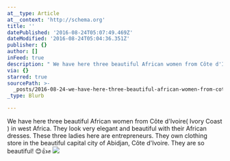 ```yaml
---
at__type: Article
at__context: 'http://schema.org'
title: ''
datePublished: '2016-08-24T05:07:49.469Z'
dateModified: '2016-08-24T05:04:36.351Z'
publisher: {}
author: []
inFeed: true
description: " We have here three beautiful African women from Côte d'Ivoire( Ivory Coast ) in west Africa. They look very elegant and beautiful with their African dresses. These three ladies here are entrepreneurs. They own clothing store in the beautiful capital city of Abidjan, Côte d'Ivoire. They are so beautiful! \uD83D\uDE0A\uD83D\uDC4D✊ "
via: {}
starred: true
sourcePath: >-
  _posts/2016-08-24-we-have-here-three-beautiful-african-women-from-cote-divoi.md
_type: Blurb

---
```

We have here three beautiful African women from Côte d'Ivoire( Ivory Coast ) in west Africa. They look very elegant and beautiful with their African dresses. These three ladies here are entrepreneurs. They own clothing store in the beautiful capital city of Abidjan, Côte d'Ivoire. They are so beautiful! 😊👍✊ ![](https://the-grid-user-content.s3-us-west-2.amazonaws.com/6e63f7ff-f5ff-4e02-b57a-971195014764.jpg)